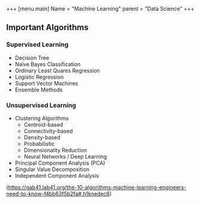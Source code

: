 +++
[menu.main]
Name = "Machine Learning"
parent = "Data Science"
+++

## Important Algorithms

### Supervised Learning
- Decision Tree
- Naïve Bayes Classification
- Ordinary Least Quares Regression
- Logistic Regression
- Support Vector Machines
- Ensemble Methods

### Unsupervised Learning
- Clustering Algorithms
    - Centroid-based
    - Connectivity-based
    - Density-based
    - Probabilistic
    - Dimensionality Reduction
    - Neural Networks / Deep Learning
- Principal Component Analysis (PCA)
- Singular Value Decomposition
- Independent Component Analysis

(https://gab41.lab41.org/the-10-algorithms-machine-learning-engineers-need-to-know-f4bb63f5b2fa#.h1knedec6)